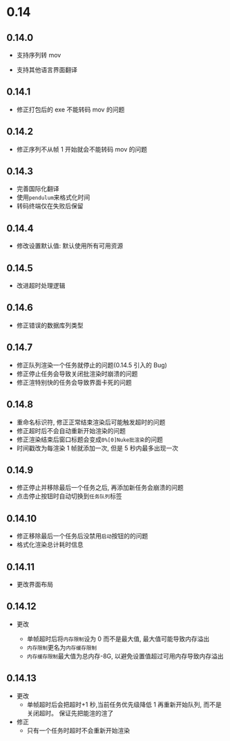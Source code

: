 # 0.14

## 0.14.0

- 支持序列转 mov

- 支持其他语言界面翻译

## 0.14.1

- 修正打包后的 exe 不能转码 mov 的问题

## 0.14.2

- 修正序列不从帧 1 开始就会不能转码 mov 的问题

## 0.14.3

- 完善国际化翻译
- 使用`pendulum`来格式化时间
- 转码终端仅在失败后保留

## 0.14.4

- 修改设置默认值: 默认使用所有可用资源

## 0.14.5

- 改进超时处理逻辑

## 0.14.6

- 修正错误的数据库列类型

## 0.14.7

- 修正队列渲染一个任务就停止的问题(0.14.5 引入的 Bug)
- 修正停止任务会导致关闭批渲染时崩溃的问题
- 修正渲特别快的任务会导致界面卡死的问题

## 0.14.8

- 重命名标识符, 修正正常结束渲染后可能触发超时的问题
- 修正超时后不会自动重新开始渲染的问题
- 修正渲染结束后窗口标题会变成`0%[0]Nuke批渲染`的问题
- 时间戳改为每渲染 1 帧就添加一次, 但是 5 秒内最多出现一次

## 0.14.9

- 修正停止并移除最后一个任务之后, 再添加新任务会崩溃的问题
- 点击停止按钮时自动切换到`任务队列`标签

## 0.14.10

- 修正移除最后一个任务后没禁用`启动`按钮的的问题
- 格式化渲染总计耗时信息

## 0.14.11

- 更改界面布局

## 0.14.12

- 更改

  - 单帧超时后将`内存限制`设为 0 而不是最大值, 最大值可能导致内存溢出
  - `内存限制`更名为`内存缓存限制`
  - `内存缓存限制`最大值为总内存-8G, 以避免设置值超过可用内存导致内存溢出

## 0.14.13

- 更改
  - 单帧超时后会把超时+1 秒,当前任务优先级降低 1 再重新开始队列, 而不是关闭超时。 保证先把能渲的渲了
- 修正
  - 只有一个任务时超时不会重新开始渲染
